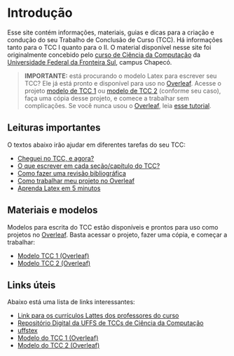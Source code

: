 # Introdução

Esse site contém informações, materiais, guias e dicas para a criação e condução do seu Trabalho de Conclusão de Curso (TCC). Há informações tanto para o TCC I quanto para o II. O material disponível nesse site foi originalmente concebido pelo [curso de Ciência da Computação](https://cc.uffs.edu.br) da [Universidade Federal da Fronteira Sul](https://www.uffs.edu.br), campus Chapecó. 

> **IMPORTANTE:** está procurando o modelo Latex para escrever seu TCC? Ele já está pronto e disponível para uso no [Overleaf](https://overleaf.com). Acesse o projeto [modelo de TCC 1](https://www.overleaf.com/read/pbkfpzgjcdxw) ou [modelo de TCC 2](https://www.overleaf.com/read/hxdzrzzdwkcs) (conforme seu caso), faça uma cópia desse projeto, e comece a trabalhar sem complicações. Se você nunca usou o [Overleaf](https://overleaf.com), leia [esse tutorial](overleaf.md).

## Leituras importantes

O textos abaixo irão ajudar em diferentes tarefas do seu TCC:

* [Cheguei no TCC, e agora?](cheguei-no-tcc.md)
* [O que escrever em cada seção/capítulo do TCC?](como-escrever.md)
* [Como fazer uma revisão bibliográfica](revisao-bibliografica.md)
* [Como trabalhar meu projeto no Overleaf](overleaf.md)
* [Aprenda Latex em 5 minutos](latex-5min.md)

## Materiais e modelos

Modelos para escrita do TCC estão disponíveis e prontos para uso como projetos no [Overleaf](https://overleaf.com). Basta acessar o projeto, fazer uma cópia, e começar a trabalhar:

* [Modelo TCC 1 (Overleaf)](https://www.overleaf.com/read/pbkfpzgjcdxw)
* [Modelo TCC 2 (Overleaf)](https://www.overleaf.com/read/hxdzrzzdwkcs)

## Links úteis

Abaixo está uma lista de links interessantes:

* [Link para os currículos Lattes dos professores do curso](https://cc.uffs.edu.br/pessoas)
* [Repositório Digital da UFFS de TCCs de Ciência da Computação](https://rd.uffs.edu.br/handle/prefix/67)
* [uffstex](https://github.com/ccuffs/uffstex)
* [Modelo do TCC 1 (Overleaf)](https://www.overleaf.com/read/pbkfpzgjcdxw)
* [Modelo do TCC 2 (Overleaf)](https://www.overleaf.com/read/hxdzrzzdwkcs)